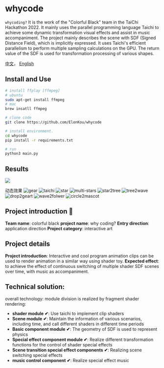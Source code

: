 # whycode
`whycoding?` It is the work of the "Colorful Black" team in the TaiChi Hackathon 2022. It mainly uses the parallel programming language Taichi to achieve some dynamic transformation visual effects and assist in music accompaniment. The project mainly describes the scene with SDF (Signed Distance Field), which is implicitly expressed. It uses Taichi's efficient parallelism to perform multiple sampling calculations on the GPU. The return value of the SDF is used for transformation processing of various shapes.

[中文](README.zh-CN.md)， [English](README.md)


## Install and Use
```bash
# install ffplay [ffmpeg]
# ubuntu
sudo apt-get install ffmpeg
# mac
brew insatll ffmpeg

# clone code
git clone https://github.com/ElonKou/whycode

# install environment.
cd whycode
pip install -r requirements.txt

# run
python3 main.py
```

## Results
![](images/img05.png)

动态效果
![gear](images/gif_images/1gear.gif)
![taichi](images/gif_images/2taichi_rot.gif)
![star](images/gif_images/3star.gif)
![multi-stars](images/gif_images/4star_multi.gif)
![star2tree](images/gif_images/5star2tree.gif)
![tree2wave](images/gif_images/6tree2wave.gif)
![drop2geart](images/gif_images/7waterdrop2heart.gif)
![wave2folwer](images/gif_images/8wave2flower.gif)
![circle2mascot](images/gif_images/9circle2mascot.gif)

## Project introduction 🎎 
**Team name**: colorful black 
**project name**: why coding? 
**Entry direction**: application direction 
**Project category**: interactive art

## Project details 
**Project introduction**: Interactive and cool program animation clips can be used to render animation in a similar way using shader toy. 
**Expected effect**: to achieve the effect of continuous switching of multiple shader SDF scenes over time, with music as accompaniment.

## Technical solution: 
overall technology: module division is realized by fragment shader rendering: 
- **shader module ✔**: Use taichi to implement clip shaders
- **Scene module ✔**: Maintain the information of various scenarios, including time, and call different shaders in different time periods
- **Basic component module ✔**: The geometry of SDF is used to represent physics
- **Special effect component module ✔**: Realize different transformation functions for the control of shader special effects
- **Scene transition special effect components ✔**: Realizing scene switching special effects
- **music control component ✔**: Realize special effect music
